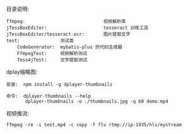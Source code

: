 目录说明:

    ffmpeg:                             视频解析库  
    jTessBoxEditor:                     tesseract 训练工具  
    jTessBoxEditor/tesseract-ocr:       图片提取文字
    test:               测试类
        CodeGenerator:  mybatis-plus 的代码生成器
        FfmpegTest:     视频解析测试
        Tess4jTest:     文字提取测试
        
dplay缩略图:
       
    安装:  npm install -g dplayer-thumbnails
    
    命令:  dplayer-thumbnails --help
           dplayer-thumbnails -o ./thumbnails.jpg -q 60 demo.mp4
        


视频推流:

    ffmpeg -re -i test.mp4 -c copy -f flv rtmp://ip:1935/hls/mystream